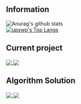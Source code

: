 <h2>Information</h2>

<!--
**upswp/upswp** is a ✨ _special_ ✨ repository because its `README.md` (this file) appears on your GitHub profile.

Here are some ideas to get you started:

- 🔭 I’m currently working on ...
- 🌱 I’m currently learning ...
- 👯 I’m looking to collaborate on ...
- 🤔 I’m looking for help with ...
- 💬 Ask me about ...
- 📫 How to reach me: ...
- 😄 Pronouns: ...
- ⚡ Fun fact: ...
-->
![Anurag's github stats](https://github-readme-stats.vercel.app/api?username=upswp&show_icons=true&theme=radical)
<br>
[![upswp's Top Langs](https://github-readme-stats.vercel.app/api/top-langs/?username=upswp&layout=compact&theme=radical)](https://github.com/anuraghazra/github-readme-stats)
<h2>Current project</h2>
<a href="https://github.com/upswp/-Project-HelloProblem">
  <img align="center" src="https://github-readme-stats.vercel.app/api/pin/?username=upswp&repo=-Project-HelloProblem" />
</a>
<a href="https://github.com/upswp/SSAFY_HappyHouse_FinalPJT">
  <img align="center" src="https://github-readme-stats.vercel.app/api/pin/?username=upswp&repo=SSAFY_HappyHouse_FinalPJT" />
</a>
<h2>Algorithm Solution</h2>
<a href="https://github.com/upswp/Algorithm">
  <img align="center" src="https://github-readme-stats.vercel.app/api/pin/?username=upswp&repo=Algorithm" />
</a>
<a href="https://github.com/upswp/reviewAlgorithm">
  <img align="center" src="https://github-readme-stats.vercel.app/api/pin/?username=upswp&repo=reviewAlgorithm" />
</a>
